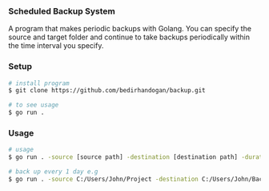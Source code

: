 ### Scheduled Backup System
A program that makes periodic backups with Golang. You can specify the source and target folder and continue to take backups periodically within the time interval you specify.

### Setup
```bash
# install program
$ git clone https://github.com/bedirhandogan/backup.git

# to see usage
$ go run .
```

### Usage
```bash
# usage
$ go run . -source [source path] -destination [destination path] -duration [backup duration]

# back up every 1 day e.g
$ go run . -source C:/Users/John/Project -destination C:/Users/John/Backup -duration "d:1 h:0 m:0 s:0"
```
